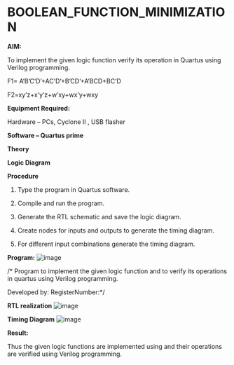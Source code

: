 # BOOLEAN_FUNCTION_MINIMIZATION

**AIM:**

To implement the given logic function verify its operation in Quartus using Verilog programming.

F1= A’B’C’D’+AC’D’+B’CD’+A’BCD+BC’D 

F2=xy’z+x’y’z+w’xy+wx’y+wxy

**Equipment Required:**

Hardware – PCs, Cyclone II , USB flasher

**Software – Quartus prime**

**Theory**

**Logic Diagram**

**Procedure**

1.	Type the program in Quartus software.

2.	Compile and run the program.

3.	Generate the RTL schematic and save the logic diagram.

4.	Create nodes for inputs and outputs to generate the timing diagram.

5.	For different input combinations generate the timing diagram.


**Program:**
![image](https://github.com/user-attachments/assets/be488e14-0997-4881-8f30-9cd0c134991a)


/* Program to implement the given logic function and to verify its operations in quartus using Verilog programming. 

Developed by: RegisterNumber:*/


**RTL realization**
![image](https://github.com/user-attachments/assets/8d25569e-8ee6-40c5-9321-8137ace8ffa9)



**Timing Diagram**
![image](https://github.com/user-attachments/assets/da8aa5e0-1af1-4eb2-afed-09f8931518a6)

**Result:**

Thus the given logic functions are implemented using and their operations are verified using Verilog programming.

